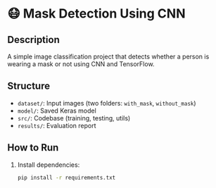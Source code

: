 # 😷 Mask Detection Using CNN

## Description
A simple image classification project that detects whether a person is wearing a mask or not using CNN and TensorFlow.

## Structure
- `dataset/`: Input images (two folders: `with_mask`, `without_mask`)
- `model/`: Saved Keras model
- `src/`: Codebase (training, testing, utils)
- `results/`: Evaluation report

## How to Run
1. Install dependencies:  
   ```bash
   pip install -r requirements.txt
